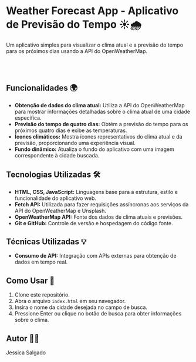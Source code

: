 # Weather Forecast App - Aplicativo de Previsão do Tempo ☀️🌧️

Um aplicativo simples para visualizar o clima atual e a previsão do tempo para os próximos dias usando a API do OpenWeatherMap.

<br />

<br />

## Funcionalidades 🌍

- **Obtenção de dados do clima atual:** Utiliza a API do OpenWeatherMap para mostrar informações detalhadas sobre o clima atual de uma cidade específica.
- **Previsão do tempo de quatro dias:** Obtém a previsão do tempo para os próximos quatro dias e exibe as temperaturas.
- **Ícones climáticos:** Mostra ícones representativos do clima atual e da previsão, proporcionando uma experiência visual.
- **Fundo dinâmico:** Atualiza o fundo do aplicativo com uma imagem correspondente à cidade buscada.

## Tecnologias Utilizadas 🛠️

- **HTML, CSS, JavaScript:** Linguagens base para a estrutura, estilo e funcionalidade do aplicativo web.
- **Fetch API:** Utilizada para fazer requisições assíncronas aos serviços da API do OpenWeatherMap e Unsplash.
- **OpenWeatherMap API:** Fonte dos dados de clima atuais e previsões.
- **Git e GitHub:** Controle de versão e hospedagem do código fonte.

## Técnicas Utilizadas 💡

- **Consumo de API:** Integração com APIs externas para obtenção de dados em tempo real.

## Como Usar 🚀

1. Clone este repositório.
2. Abra o arquivo `index.html` em seu navegador.
3. Insira o nome da cidade desejada no campo de busca.
4. Pressione Enter ou clique no botão de busca para obter informações sobre o clima.

## Autor  🧑‍💻
Jessica Salgado
